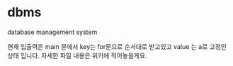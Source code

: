 # dbms
database management system

현재 입출력은 main 문에서 key는 for문으로 순서대로 받고있고 value 는 a로 고정인 상태 입니다.
자세한 파일 내용은 위키에 적어놓을게요.
